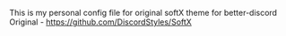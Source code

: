 This is my personal config file for original softX theme for better-discord
Original - https://github.com/DiscordStyles/SoftX
